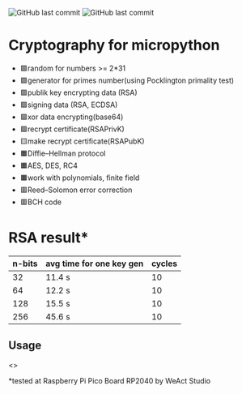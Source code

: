 ![GitHub last commit](https://img.shields.io/github/last-commit/pyfuhr/crypto_for_micropython)
![GitHub last commit](https://img.shields.io/badge/MicroPython-1.18/rp2040-yellow)
# Cryptography for micropython
+ 🟩random for numbers >= 2*31
+ 🟩generator for primes number(using Pocklington primality test)
+ 🟩publik key encrypting data (RSA)
+ 🟩signing data (RSA, ECDSA)
+ 🟩xor data encrypting(base64)
+ 🟩recrypt certificate(RSAPrivK)
+ 🟨make recrypt certificate(RSAPubK)
+ 🟧Diffie–Hellman protocol
+ 🟧AES, DES, RC4
+ 🟧work with polynomials, finite field
+ 🟥Reed–Solomon error correction
+ 🟥BCH code

# RSA result*
| n-bits | avg time for one key gen | cycles |
| --- | --- | --- |
| 32 | 11.4 s | 10 |
| 64 | 12.2 s | 10 |
| 128 | 15.5 s | 10 |
| 256 | 45.6 s | 10 |

## Usage
<>

*tested at Raspberry Pi Pico Board RP2040 by WeAct Studio

